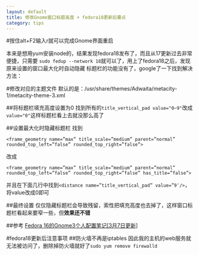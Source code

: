 ```yaml
---
layout: default
title: 修改Gnome窗口标题高度 + fedora18更新后要点
category: tips
---
```

#按住alt+F2输入r就可以完成Gnome界面重启

本来是想用yum安装node的，结果发现fedora18发布了，而且从17更新过去非常便捷，只需要
`sudo fedup --network 18`就可以了，用上了fedora18之后，发现原来设置的窗口最大化时自动隐藏
标题栏的功能没有了，google了一下找到解决方法：

#修改对应的主题文件
默认的是：/usr/share/themes/Adwaita/metacity-1/metacity-theme-3.xml

##将标题栏填充高度设置为0
找到所有的`title_vertical_pad value="0~9"`改成`value="0"`这样标题栏看上去就没那么高了

##设置最大化时隐藏标题栏
找到

    <frame_geometry name=”max” title_scale=”medium” parent=”normal” 
    rounded_top_left=”false” rounded_top_right=”false”>

改成

    <frame_geometry name=”max” title_scale=”medium” parent=”normal” 
    rounded_top_left=”false” rounded_top_right=”false” has_title=”false”>

并且在下面几行中找到`<distance name=”title_vertical_pad” value=”9″/>`，将value改成0即可

##最终设置
仅仅隐藏标题栏会导致残留，索性把填充高度也去掉了，这样窗口标题栏看起来要窄一些，但**效果还不错**

##参考
[Fedora 16的Gnome3个人配置笔记\[3月7日更新\]](http://imobile365.com/articles/6331)

#fedora18更新后注意事项
##防火墙不再是iptables
因此我的主机的web服务就无法被访问了，删除掉防火墙就好了`sudo yum remove firewalld`
